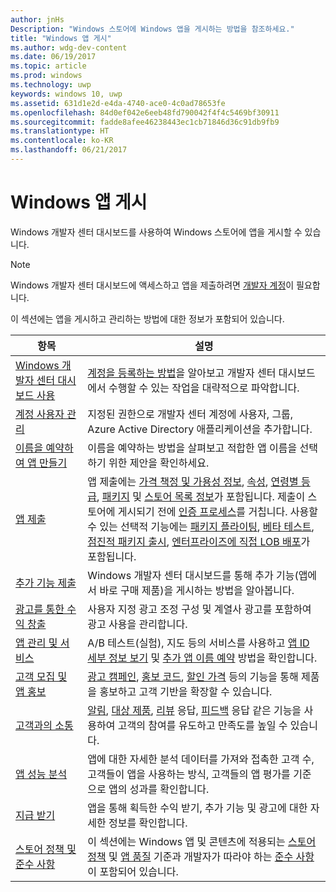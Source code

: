 ```yaml
---
author: jnHs
Description: "Windows 스토어에 Windows 앱을 게시하는 방법을 참조하세요."
title: "Windows 앱 게시"
ms.author: wdg-dev-content
ms.date: 06/19/2017
ms.topic: article
ms.prod: windows
ms.technology: uwp
keywords: windows 10, uwp
ms.assetid: 631d1e2d-e4da-4740-ace0-4c0ad78653fe
ms.openlocfilehash: 84d0ef042e6eeb48fd790042f4f4c5469bf30911
ms.sourcegitcommit: fadde8afee46238443ec1cb71846d36c91db9fb9
ms.translationtype: HT
ms.contentlocale: ko-KR
ms.lasthandoff: 06/21/2017
---
```

# <a name="publish-windows-apps"></a>Windows 앱 게시

Windows 개발자 센터 대시보드를 사용하여 Windows 스토어에 앱을 게시할 수 있습니다. 

> [!NOTE]
> Windows 개발자 센터 대시보드에 액세스하고 앱을 제출하려면 [개발자 계정](http://go.microsoft.com/fwlink/p/?LinkId=615100)이 필요합니다.

이 섹션에는 앱을 게시하고 관리하는 방법에 대한 정보가 포함되어 있습니다.

| **항목** | **설명** |
|-----------|-----------------|
| [Windows 개발자 센터 대시보드 사용](using-the-windows-dev-center-dashboard.md) | [계정을 등록하는 방법](opening-a-developer-account.md)을 알아보고 개발자 센터 대시보드에서 수행할 수 있는 작업을 대략적으로 파악합니다. |
| [계정 사용자 관리](manage-account-users.md) | 지정된 권한으로 개발자 센터 계정에 사용자, 그룹, Azure Active Directory 애플리케이션을 추가합니다. |
| [이름을 예약하여 앱 만들기](create-your-app-by-reserving-a-name.md) | 이름을 예약하는 방법을 살펴보고 적합한 앱 이름을 선택하기 위한 제안을 확인하세요. |
| [앱 제출](app-submissions.md) | 앱 제출에는 [가격 책정 및 가용성 정보](set-app-pricing-and-availability.md), [속성](enter-app-properties.md), [연령별 등급](age-ratings.md), [패키지](upload-app-packages.md) 및 [스토어 목록 정보](create-app-store-listings.md)가 포함됩니다. 제출이 스토어에 게시되기 전에 [인증 프로세스](the-app-certification-process.md)를 거칩니다. 사용할 수 있는 선택적 기능에는 [패키지 플라이팅](package-flights.md), [베타 테스트](beta-testing-and-targeted-distribution.md), [점진적 패키지 출시](gradual-package-rollout.md), [엔터프라이즈에 직접 LOB 배포](distribute-lob-apps-to-enterprises.md)가 포함됩니다. |
| [추가 기능 제출](add-on-submissions.md) | Windows 개발자 센터 대시보드를 통해 추가 기능(앱에서 바로 구매 제품)을 게시하는 방법을 알아봅니다. |
| [광고를 통한 수익 창출](monetize-with-ads.md) | 사용자 지정 광고 조정 구성 및 계열사 광고를 포함하여 광고 사용을 관리합니다. |
| [앱 관리 및 서비스](app-management-and-services.md) | A/B 테스트(실험), 지도 등의 서비스를 사용하고 [앱 ID 세부 정보 보기](view-app-identity-details.md) 및 [추가 앱 이름 예약](manage-app-names.md) 방법을 확인합니다. |
| [고객 모집 및 앱 홍보](attract-customers-and-promote-your-apps.md) | [광고 캠페인](create-an-ad-campaign-for-your-app.md), [홍보 코드](generate-promotional-codes.md), [할인 가격](put-apps-and-add-ons-on-sale.md) 등의 기능을 통해 제품을 홍보하고 고객 기반을 확장할 수 있습니다. |
| [고객과의 소통](engage-with-your-customers.md) | [알림](send-push-notifications-to-your-apps-customers.md), [대상 제품](use-targeted-offers-to-maximize-engagement-and-conversions.md), [리뷰](respond-to-customer-reviews.md) 응답, [피드백](respond-to-customer-feedback.md) 응답 같은 기능을 사용하여 고객의 참여를 유도하고 만족도를 높일 수 있습니다. 
| [앱 성능 분석](analytics.md) | 앱에 대한 자세한 분석 데이터를 가져와 접촉한 고객 수, 고객들이 앱을 사용하는 방식, 고객들의 앱 평가를 기준으로 앱의 성과를 확인합니다.|
| [지급 받기](getting-paid-apps.md) | 앱을 통해 획득한 수익 받기, 추가 기능 및 광고에 대한 자세한 정보를 확인합니다. |
| [스토어 정책 및 준수 사항](https://msdn.microsoft.com/library/windows/apps/dn764939.aspx) | 이 섹션에는 Windows 앱 및 콘텐츠에 적용되는 [스토어 정책](https://msdn.microsoft.com/library/windows/apps/dn764944.aspx) 및 [앱 품질](https://msdn.microsoft.com/library/windows/apps/mt652261.aspx) 기준과 개발자가 따라야 하는 [준수 사항](https://msdn.microsoft.com/library/windows/apps/dn764941.aspx)이 포함되어 있습니다. |
 
